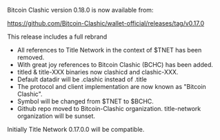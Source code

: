 Bitcoin Clashic version 0.18.0 is now available from:

  <https://github.com/Bitcoin-Clashic/wallet-official/releases/tag/v0.17.0>

This release includes a full rebrand
- All references to Title Network in the context of $TNET has been removed.
- With great joy references to Bitcoin Clashic (BCHC) has been added.
- titled & title-XXX binaries now clashicd and clashic-XXX.
- Default datadir will be .clashic instead of .title
- The protocol and client implementation are now known as "Bitcoin Clashic".
- Symbol will be changed from $TNET to $BCHC.
- Github repo moved to Bitcoin-Clashic organization. title-network organization will be sunset.

Initially Title Network 0.17.0.0 will be compatible.
